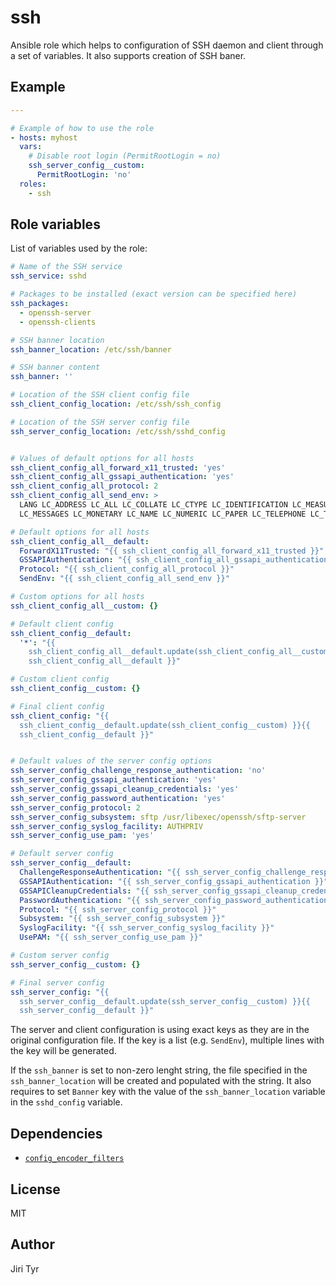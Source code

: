 ssh
===

Ansible role which helps to configuration of SSH daemon and client
through a set of variables. It also supports creation of SSH baner.


Example
-------

```yaml
---

# Example of how to use the role
- hosts: myhost
  vars:
    # Disable root login (PermitRootLogin = no)
    ssh_server_config__custom:
      PermitRootLogin: 'no'
  roles:
    - ssh
```


Role variables
--------------

List of variables used by the role:

```yaml
# Name of the SSH service
ssh_service: sshd

# Packages to be installed (exact version can be specified here)
ssh_packages:
  - openssh-server
  - openssh-clients

# SSH banner location
ssh_banner_location: /etc/ssh/banner

# SSH banner content
ssh_banner: ''

# Location of the SSH client config file
ssh_client_config_location: /etc/ssh/ssh_config

# Location of the SSH server config file
ssh_server_config_location: /etc/ssh/sshd_config


# Values of default options for all hosts
ssh_client_config_all_forward_x11_trusted: 'yes'
ssh_client_config_all_gssapi_authentication: 'yes'
ssh_client_config_all_protocol: 2
ssh_client_config_all_send_env: >
  LANG LC_ADDRESS LC_ALL LC_COLLATE LC_CTYPE LC_IDENTIFICATION LC_MEASUREMENT
  LC_MESSAGES LC_MONETARY LC_NAME LC_NUMERIC LC_PAPER LC_TELEPHONE LC_TIME

# Default options for all hosts
ssh_client_config_all__default:
  ForwardX11Trusted: "{{ ssh_client_config_all_forward_x11_trusted }}"
  GSSAPIAuthentication: "{{ ssh_client_config_all_gssapi_authentication }}"
  Protocol: "{{ ssh_client_config_all_protocol }}"
  SendEnv: "{{ ssh_client_config_all_send_env }}"

# Custom options for all hosts
ssh_client_config_all__custom: {}

# Default client config
ssh_client_config__default:
  '*': "{{
    ssh_client_config_all__default.update(ssh_client_config_all__custom) }}{{
    ssh_client_config_all__default }}"

# Custom client config
ssh_client_config__custom: {}

# Final client config
ssh_client_config: "{{
  ssh_client_config__default.update(ssh_client_config__custom) }}{{
  ssh_client_config__default }}"


# Default values of the server config options
ssh_server_config_challenge_response_authentication: 'no'
ssh_server_config_gssapi_authentication: 'yes'
ssh_server_config_gssapi_cleanup_credentials: 'yes'
ssh_server_config_password_authentication: 'yes'
ssh_server_config_protocol: 2
ssh_server_config_subsystem: sftp /usr/libexec/openssh/sftp-server
ssh_server_config_syslog_facility: AUTHPRIV
ssh_server_config_use_pam: 'yes'

# Default server config
ssh_server_config__default:
  ChallengeResponseAuthentication: "{{ ssh_server_config_challenge_response_authentication }}"
  GSSAPIAuthentication: "{{ ssh_server_config_gssapi_authentication }}"
  GSSAPICleanupCredentials: "{{ ssh_server_config_gssapi_cleanup_credentials }}"
  PasswordAuthentication: "{{ ssh_server_config_password_authentication }}"
  Protocol: "{{ ssh_server_config_protocol }}"
  Subsystem: "{{ ssh_server_config_subsystem }}"
  SyslogFacility: "{{ ssh_server_config_syslog_facility }}"
  UsePAM: "{{ ssh_server_config_use_pam }}"

# Custom server config
ssh_server_config__custom: {}

# Final server config
ssh_server_config: "{{
  ssh_server_config__default.update(ssh_server_config__custom) }}{{
  ssh_server_config__default }}"
```

The server and client configuration is using exact keys as they are in the
original configuration file. If the key is a list (e.g. `SendEnv`), multiple
lines with the key will be generated.

If the `ssh_banner` is set to non-zero lenght string, the file specified in the
`ssh_banner_location` will be created and populated with the string. It also
requires to set `Banner` key with the value of the `ssh_banner_location` variable
in the `sshd_config` variable.


Dependencies
------------

- [`config_encoder_filters`](https://github.com/jtyr/ansible-config_encoder_filters)


License
-------

MIT


Author
------

Jiri Tyr
